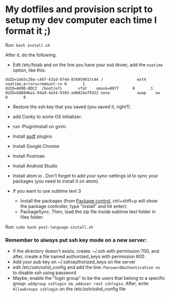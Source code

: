 # My dotfiles and provision script to setup my dev computer each time I format it ;)

Run: `bash install.sh`

After it, do the following:

* Edit /etc/fstab and on the line you have your ssd driver, add the `noatime` option, like this:
```
UUID=1eb5c20a-c497-431d-9744-876959617c44 /               ext4    noatime,errors=remount-ro 0       1
UUID=609D-BDC2  /boot/efi       vfat    umask=0077      0       1
UUID=b88946a1-94a9-4e34-9383-ad6824af9322 none            swap    sw              0       0
```

* Restore the ssh key that you saved (you saved it, right?).
* add Conky to some OS initializer.
* run :PluginInstall on gvim.
* Install [asdf](https://github.com/asdf-vm/asdf) plugins

* Install Google Chrome
* Install Postman
* Install Android Studio

* Install atom.io . Don't forget to add your sync-settings id to sync your packages (you need to install it on atom).

* If you want to use sublime text 3
  * Install the packages (from [Package control](https://packagecontrol.io/), ctrl+shift+p will show the package controller, type "install" and hit enter):
  * PackageSync. Then, load the zip file inside sublime text folder in files folder.

Run: `sudo bash post-language-install.sh`


### Remember to always put ssh key mode on a new server:
* If the directory doesn't exists, create: ~/.ssh with permission 700,
and after, create a file named authorized_keys with permission 600
* Add your pub key on ~/.ssh/authorized_keys on the server
* edit /etc/ssh/sshd_config and add the line: `PasswordAuthentication no` to disable ssh using password
* Maybe, enable the "login group" to be the users that belong to a
specific group: `addgroup sshlogin && adduser root sshlogin`. After, write
`AllowGroups sshlogin` on the /etc/ssh/sshd_config file
